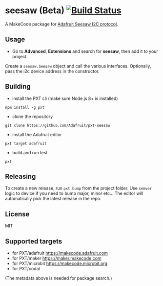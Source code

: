 # seesaw (Beta) [![Build Status](https://travis-ci.org/adafruit/pxt-seesaw.svg?branch=master)](https://travis-ci.org/adafruit/pxt-seesaw)

A MakeCode package for [Adafruit Seesaw I2C protocol](https://learn.adafruit.com/adafruit-seesaw-atsamd09-breakout?view=all).

## Usage

* Go to **Advanced**, **Extensions** and search for **seesaw**, then add it to your project.

Create a ``seesaw.Seesaw`` object and call the various interfaces. 
Optionally, pass the i2c device address in the constructor.

## Building

* install the PXT cli (make sure Node.js 8+ is installed)

```
npm install -g pxt
```

* clone the repository

```
git clone https://github.com/Adafruit/pxt-seesaw

```

* install the Adafruit editor

```
pxt target adafruit
```

* build and run test

```
pxt
```

## Releasing

To create a new release, run ``pxt bump`` from the project folder. Use ``semver`` logic to device if you need to bump major, minor etc... The editor will automatically pick the latest release in the repo.

## License

MIT

## Supported targets

* for PXT/adafruit https://makecode.adafruit.com
* for PXT/maker https://maker.makecode.com
* for PXT/microbit https://makecode.microbit.org
* for PXT/codal

(The metadata above is needed for package search.)

